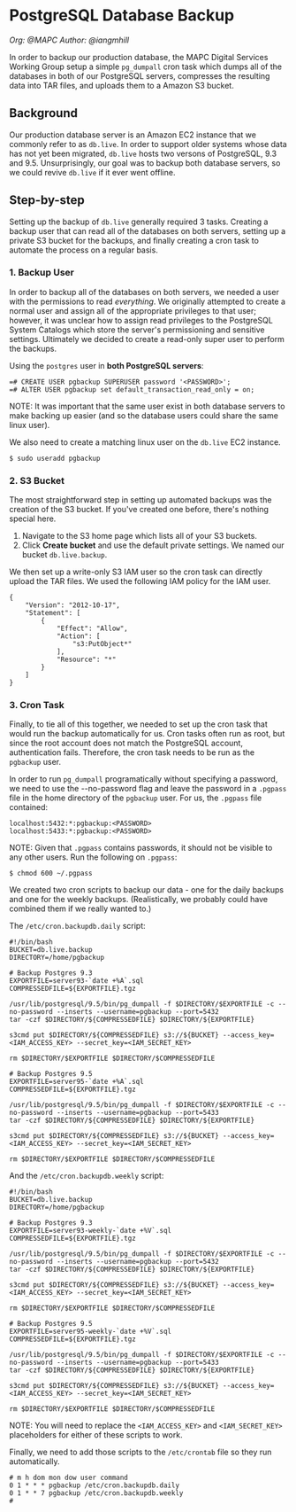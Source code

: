 # PostgreSQL Database Backup
*Org: @MAPC*
*Author: @iangmhill*

In order to backup our production database, the MAPC Digital Services Working Group setup a simple `pg_dumpall` cron task which dumps all of the databases in both of our PostgreSQL servers, compresses the resulting data into TAR files, and uploads them to a Amazon S3 bucket.

## Background

Our production database server is an Amazon EC2 instance that we commonly refer to as `db.live`. In order to support older systems whose data has not yet been migrated, `db.live` hosts two versons of PostgreSQL, 9.3 and 9.5. Unsurprisingly, our goal was to backup both database servers, so we could revive `db.live` if it ever went offline.

## Step-by-step

Setting up the backup of `db.live` generally required 3 tasks. Creating a backup user that can read all of the databases on both servers, setting up a private S3 bucket for the backups, and finally creating a cron task to automate the process on a regular basis.

### 1. Backup User

In order to backup all of the databases on both servers, we needed a user with the permissions to read *everything*. We originally attempted to create a normal user and assign all of the appropriate privileges to that user; however, it was unclear how to assign read privileges to the PostgreSQL System Catalogs which store the server's permissioning and sensitive settings. Ultimately we decided to create a read-only super user to perform the backups.

Using the `postgres` user in **both PostgreSQL servers**:

```
=# CREATE USER pgbackup SUPERUSER password '<PASSWORD>';
=# ALTER USER pgbackup set default_transaction_read_only = on;
```

NOTE: It was important that the same user exist in both database servers to make backing up easier (and so the database users could share the same linux user).

We also need to create a matching linux user on the `db.live` EC2 instance.

```
$ sudo useradd pgbackup
```

### 2. S3 Bucket

The most straightforward step in setting up automated backups was the creation of the S3 bucket. If you've created one before, there's nothing special here.

1. Navigate to the S3 home page which lists all of your S3 buckets.
2. Click **Create bucket** and use the default private settings. We named our bucket `db.live.backup`.

We then set up a write-only S3 IAM user so the cron task can directly upload the TAR files. We used the following IAM policy for the IAM user.

```
{
    "Version": "2012-10-17",
    "Statement": [
        {
            "Effect": "Allow",
            "Action": [
                "s3:PutObject*"
            ],
            "Resource": "*"
        }
    ]
}
```

### 3. Cron Task

Finally, to tie all of this together, we needed to set up the cron task that would run the backup automatically for us. Cron tasks often run as root, but since the root account does not match the PostgreSQL account, authentication fails. Therefore, the cron task needs to be run as the `pgbackup` user.

In order to run `pg_dumpall` programatically without specifying a password, we need to use the --no-password flag and leave the password in a `.pgpass` file in the home directory of the `pgbackup` user. For us, the `.pgpass` file contained:

```
localhost:5432:*:pgbackup:<PASSWORD>
localhost:5433:*:pgbackup:<PASSWORD>
```

NOTE: Given that `.pgpass` contains passwords, it should not be visible to any other users. Run the following on `.pgpass`:

```
$ chmod 600 ~/.pgpass
```

We created two cron scripts to backup our data - one for the daily backups and one for the weekly backups. (Realistically, we probably could have combined them if we really wanted to.)

The `/etc/cron.backupdb.daily` script:

```
#!/bin/bash
BUCKET=db.live.backup
DIRECTORY=/home/pgbackup

# Backup Postgres 9.3
EXPORTFILE=server93-`date +%A`.sql
COMPRESSEDFILE=${EXPORTFILE}.tgz

/usr/lib/postgresql/9.5/bin/pg_dumpall -f $DIRECTORY/$EXPORTFILE -c --no-password --inserts --username=pgbackup --port=5432
tar -czf $DIRECTORY/${COMPRESSEDFILE} $DIRECTORY/${EXPORTFILE}

s3cmd put $DIRECTORY/${COMPRESSEDFILE} s3://${BUCKET} --access_key=<IAM_ACCESS_KEY> --secret_key=<IAM_SECRET_KEY>

rm $DIRECTORY/$EXPORTFILE $DIRECTORY/$COMPRESSEDFILE

# Backup Postgres 9.5
EXPORTFILE=server95-`date +%A`.sql
COMPRESSEDFILE=${EXPORTFILE}.tgz

/usr/lib/postgresql/9.5/bin/pg_dumpall -f $DIRECTORY/$EXPORTFILE -c --no-password --inserts --username=pgbackup --port=5433
tar -czf $DIRECTORY/${COMPRESSEDFILE} $DIRECTORY/${EXPORTFILE}

s3cmd put $DIRECTORY/${COMPRESSEDFILE} s3://${BUCKET} --access_key=<IAM_ACCESS_KEY> --secret_key=<IAM_SECRET_KEY>

rm $DIRECTORY/$EXPORTFILE $DIRECTORY/$COMPRESSEDFILE
```

And the `/etc/cron.backupdb.weekly` script:

```
#!/bin/bash
BUCKET=db.live.backup
DIRECTORY=/home/pgbackup

# Backup Postgres 9.3
EXPORTFILE=server93-weekly-`date +%V`.sql
COMPRESSEDFILE=${EXPORTFILE}.tgz

/usr/lib/postgresql/9.5/bin/pg_dumpall -f $DIRECTORY/$EXPORTFILE -c --no-password --inserts --username=pgbackup --port=5432
tar -czf $DIRECTORY/${COMPRESSEDFILE} $DIRECTORY/${EXPORTFILE}

s3cmd put $DIRECTORY/${COMPRESSEDFILE} s3://${BUCKET} --access_key=<IAM_ACCESS_KEY> --secret_key=<IAM_SECRET_KEY>

rm $DIRECTORY/$EXPORTFILE $DIRECTORY/$COMPRESSEDFILE

# Backup Postgres 9.5
EXPORTFILE=server95-weekly-`date +%V`.sql
COMPRESSEDFILE=${EXPORTFILE}.tgz

/usr/lib/postgresql/9.5/bin/pg_dumpall -f $DIRECTORY/$EXPORTFILE -c --no-password --inserts --username=pgbackup --port=5433
tar -czf $DIRECTORY/${COMPRESSEDFILE} $DIRECTORY/${EXPORTFILE}

s3cmd put $DIRECTORY/${COMPRESSEDFILE} s3://${BUCKET} --access_key=<IAM_ACCESS_KEY> --secret_key=<IAM_SECRET_KEY>

rm $DIRECTORY/$EXPORTFILE $DIRECTORY/$COMPRESSEDFILE
```

NOTE: You will need to replace the `<IAM_ACCESS_KEY>` and `<IAM_SECRET_KEY>` placeholders for either of these scripts to work.

Finally, we need to add those scripts to the `/etc/crontab` file so they run automatically.

```
# m h dom mon dow user command
0 1 * * * pgbackup /etc/cron.backupdb.daily
0 1 * * 7 pgbackup /etc/cron.backupdb.weekly
#
```
